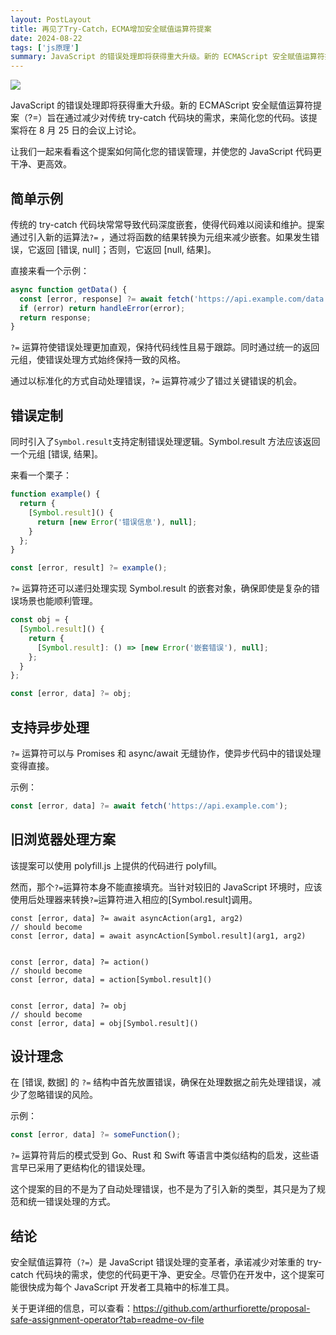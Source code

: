 ```yaml
---
layout: PostLayout
title: 再见了Try-Catch，ECMA增加安全赋值运算符提案
date: 2024-08-22
tags: ['js原理']
summary: JavaScript 的错误处理即将获得重大升级。新的 ECMAScript 安全赋值运算符提案（?=）旨在通过减少对传统 try-catch 代码块的需求，来简化您的代码。该提案将在8月25日的会议上讨论。
---
```


![](https://files.mdnice.com/user/70043/b6bc3954-bddc-441d-9271-49ff2bca49a0.png)

JavaScript 的错误处理即将获得重大升级。新的 ECMAScript 安全赋值运算符提案（?=）旨在通过减少对传统 try-catch 代码块的需求，来简化您的代码。该提案将在 8 月 25 日的会议上讨论。

让我们一起来看看这个提案如何简化您的错误管理，并使您的 JavaScript 代码更干净、更高效。

## 简单示例

传统的 try-catch 代码块常常导致代码深度嵌套，使得代码难以阅读和维护。提案通过引入新的运算法`?=` ，通过将函数的结果转换为元组来减少嵌套。如果发生错误，它返回 [错误, null]；否则，它返回 [null, 结果]。

直接来看一个示例：

```javascript
async function getData() {
  const [error, response] ?= await fetch('https://api.example.com/data');
  if (error) return handleError(error);
  return response;
}
```

`?=` 运算符使错误处理更加直观，保持代码线性且易于跟踪。同时通过统一的返回元组，使错误处理方式始终保持一致的风格。

通过以标准化的方式自动处理错误，`?=` 运算符减少了错过关键错误的机会。

## 错误定制

同时引入了`Symbol.result`支持定制错误处理逻辑。Symbol.result 方法应该返回一个元组 [错误, 结果]。

来看一个栗子：

```javascript
function example() {
  return {
    [Symbol.result]() {
      return [new Error('错误信息'), null];
    }
  };
}

const [error, result] ?= example();
```

`?=` 运算符还可以递归处理实现 Symbol.result 的嵌套对象，确保即使是复杂的错误场景也能顺利管理。

```javascript
const obj = {
  [Symbol.result]() {
    return {
      [Symbol.result]: () => [new Error('嵌套错误'), null];
    };
  }
};

const [error, data] ?= obj;
```

## 支持异步处理

`?=` 运算符可以与 Promises 和 async/await 无缝协作，使异步代码中的错误处理变得直接。

示例：

```javascript
const [error, data] ?= await fetch('https://api.example.com');
```

## 旧浏览器处理方案

该提案可以使用 polyfill.js 上提供的代码进行 polyfill。

然而，那个`?=`运算符本身不能直接填充。当针对较旧的 JavaScript 环境时，应该使用后处理器来转换`?=`运算符进入相应的[Symbol.result]调用。

```
const [error, data] ?= await asyncAction(arg1, arg2)
// should become
const [error, data] = await asyncAction[Symbol.result](arg1, arg2)


const [error, data] ?= action()
// should become
const [error, data] = action[Symbol.result]()


const [error, data] ?= obj
// should become
const [error, data] = obj[Symbol.result]()
```

## 设计理念

在 [错误, 数据] 的 `?=` 结构中首先放置错误，确保在处理数据之前先处理错误，减少了忽略错误的风险。

示例：

```javascript
const [error, data] ?= someFunction();
```

`?=` 运算符背后的模式受到 Go、Rust 和 Swift 等语言中类似结构的启发，这些语言早已采用了更结构化的错误处理。

这个提案的目的不是为了自动处理错误，也不是为了引入新的类型，其只是为了规范和统一错误处理的方式。

## 结论

安全赋值运算符（`?=`）是 JavaScript 错误处理的变革者，承诺减少对笨重的 try-catch 代码块的需求，使您的代码更干净、更安全。尽管仍在开发中，这个提案可能很快成为每个 JavaScript 开发者工具箱中的标准工具。

关于更详细的信息，可以查看：https://github.com/arthurfiorette/proposal-safe-assignment-operator?tab=readme-ov-file
